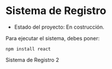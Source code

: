 <h1>Sistema de Registro</h1>

- Estado del proyecto: En costrucción.

Para ejecutar el sistema, debes poner:

`npm install react`

Sistema de Registro 2
